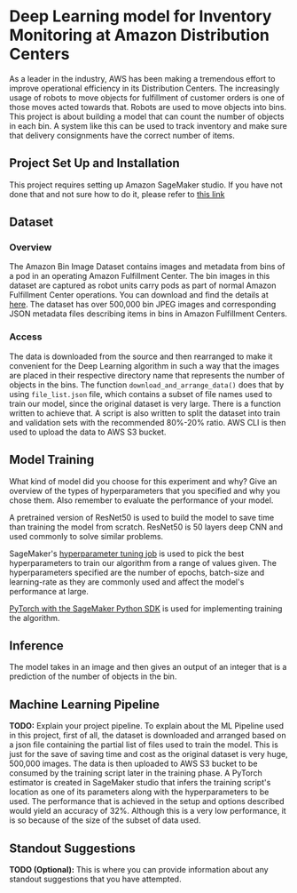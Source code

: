 # Deep Learning model for Inventory Monitoring at Amazon Distribution Centers

As a leader in the industry, AWS has been making a tremendous effort to improve operational efficiency in its Distribution Centers. The increasingly usage of robots to move objects for fulfillment of customer orders is one of those moves acted towards that. Robots are used to move objects into bins. This project is about building a model that can count the number of objects in each bin. A system like this can be used to track inventory and make sure that delivery consignments have the correct number of items.


## Project Set Up and Installation
This project requires setting up Amazon SageMaker studio. If you have not done that and not sure how to do it, please refer to [this link](https://docs.aws.amazon.com/sagemaker/latest/dg/onboard-quick-start.html)

## Dataset

### Overview
The Amazon Bin Image Dataset contains images and metadata from bins of a pod in an operating Amazon Fulfillment Center. The bin images in this dataset are captured as robot units carry pods as part of normal Amazon Fulfillment Center operations. You can download and find the details at [here](https://aws.amazon.com/ko/public-datasets/amazon-bin-images/). The dataset has over 500,000 bin JPEG images and corresponding JSON metadata files describing items in bins in Amazon Fulfillment Centers.

### Access
The data is downloaded from the source and then rearranged to make it convenient for the Deep Learning algorithm in such a way that the images are placed in their respective directory name that represents the number of objects in the bins. The function `download_and_arrange_data()` does that by using `file_list.json` file, which contains a subset of file names used to train our model, since the original dataset is very large. There is a function written to achieve that. A script is also written to split the dataset into train and validation sets with the recommended 80%-20% ratio.
AWS CLI is then used to upload the data to AWS S3 bucket.

## Model Training
What kind of model did you choose for this experiment and why? Give an overview of the types of hyperparameters that you specified and why you chose them. Also remember to evaluate the performance of your model. 

A pretrained version of ResNet50 is used to build the model to save time than training the model from scratch. ResNet50 is 50 layers deep CNN and used commonly to solve similar problems. 

SageMaker's [hyperparameter tuning job](https://sagemaker.readthedocs.io/en/stable/api/training/tuner.html) is used to pick the best hyperparameters to train our algorithm from a range of values given. The hyperparameters specified are the number of epochs, batch-size and learning-rate as they are commonly used and affect the model's performance at large.

[PyTorch with the SageMaker Python SDK](https://sagemaker.readthedocs.io/en/stable/frameworks/pytorch/using_pytorch.html#save-the-model) is used for implementing training the algorithm.

## Inference
The model takes in an image and then gives an output of an integer that is a prediction of the number of objects in the bin.

## Machine Learning Pipeline
**TODO:** Explain your project pipeline.
To explain about the ML Pipeline used in this project, first of all, the dataset is downloaded and arranged based on a json file containing the partial list of files used to train the model. This is just for the save of saving time and cost as the original dataset is very huge, 500,000 images. The data is then uploaded to AWS S3 bucket to be consumed by the training script later in the training phase. A PyTorch estimator is created in SageMaker studio that infers the training script's location as one of its parameters along with the hyperparameters to be used. The performance that is achieved in the setup and options described would yield an accuracy of 32%. Although this is a very low performance, it is so because of the size of the subset of data used.

## Standout Suggestions
**TODO (Optional):** This is where you can provide information about any standout suggestions that you have attempted.
